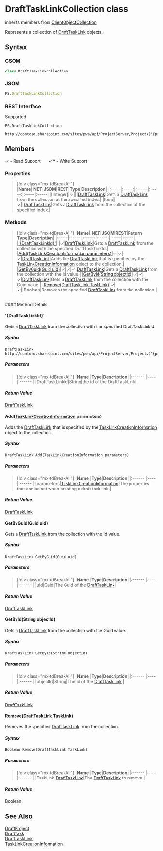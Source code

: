 [comment]: # (Name:DraftTaskLinkCollection)
[comment]: # (Name:Microsoft.ProjectServer.DraftTaskLinkCollection)
[comment]: # (Type:class)
[comment]: # (Status:Verified)

# <a name="name"></a>DraftTaskLinkCollection class

inherits members from [ClientObjectCollection<DraftTaskLink>](https://msdn.microsoft.com/EN-US/library/ee539303)<br/>

<a name="description"></a>Represents a collection of [DraftTaskLink](DraftTaskLink.md) objects.

## <a name="syntax"></a>Syntax

### CSOM

```cs
class DraftTaskLinkCollection 
```
### JSOM

```javascript
PS.DraftTaskLinkCollection
```
### REST Interface

Supported.

```
PS.DraftTaskLinkCollection

http://contoso.sharepoint.com/sites/pwa/api/ProjectServer/Projects('{projectid}')/Draft/TaskLinks
```

## <a name="members"></a>Members


&#x2713; - Read Support &nbsp;&nbsp;&nbsp;&nbsp;&nbsp;&nbsp;&#x2713;&#x02B7; - Write Support

### <a name="properties"></a>Properties
> [!div class="mx-tdBreakAll"]
|**Name**|**.NET**|**JSOM**|**REST**|**Type**|**Description**|
|:-----|:-----:|:-----:|:-----:|:-----|:-----|
|<a name="[Integer]"></a>[Integer]|&#x2713;|||[DraftTaskLink](DraftTaskLink.md)|Gets a [DraftTaskLink](DraftTaskLink.md) from the collection at the specified index.|
|<a name="Item"></a>Item||&#x2713;||[DraftTaskLink](DraftTaskLink.md)|Gets a [DraftTaskLink](DraftTaskLink.md) from the collection at the specified index.|

### <a name="methods"></a>Methods
> [!div class="mx-tdBreakAll"]
|**Name**|**.NET**|**JSOM**|**REST**|**Return Type**|**Description**|
|:-----|:-----:|:-----:|:-----:|:-----|:-----|
|[&#39;{DraftTaskLinkId}&#39;](#&#39;{DraftTaskLinkId}&#39;)|||&#x2713;|[DraftTaskLink](DraftTaskLink.md)|Gets a [DraftTaskLink](DraftTaskLink.md) from the collection with the specified DraftTaskLinkId.|
|[Add(TaskLinkCreationInformation parameters)](#Add_[TaskLinkCreationInformation]_TaskLinkCreationInformation.md__parameters_)|&#x2713;|&#x2713;|&#x2713;|[DraftTaskLink](DraftTaskLink.md)|Adds the [DraftTaskLink](DraftTaskLink.md) that is specified by the [TaskLinkCreationInformation](TaskLinkCreationInformation.md) object to the collection.|
|[GetByGuid(Guid uid)](#GetByGuid_Guid_uid_)|&#x2713;|&#x2713;|&#x2713;|[DraftTaskLink](DraftTaskLink.md)|Gets a [DraftTaskLink](DraftTaskLink.md) from the collection with the Id value.|
|[GetById(String objectId)](#GetById_String_objectId_)|&#x2713;|&#x2713;|&#x2713;|[DraftTaskLink](DraftTaskLink.md)|Gets a [DraftTaskLink](DraftTaskLink.md) from the collection with the Guid value.|
|[Remove(DraftTaskLink TaskLink)](#Remove_[DraftTaskLink]_DraftTaskLink.md__TaskLink_)|&#x2713;|&#x2713;||Boolean|Removes the specified [DraftTaskLink](DraftTaskLink.md) from the collection.|

<br/>
#### Method Details

#### <a name="&#39;{DraftTaskLinkId}&#39;"></a>&#39;{DraftTaskLinkId}&#39;
 
Gets a [DraftTaskLink](DraftTaskLink.md) from the collection with the specified DraftTaskLinkId.

##### Syntax

```
DraftTaskLink http://contoso.sharepoint.com/sites/pwa/api/ProjectServer/Projects('{projectid}')/Draft/TaskLinks('{DraftTaskLinkId}')
```

##### Parameters
> [!div class="mx-tdBreakAll"]
|**Name** |**Type**|**Description**|
|:------ |:----|:------ |
|DraftTaskLinkId|String|the id of the DraftTaskLink|

##### Return Value

[DraftTaskLink](DraftTaskLink.md)

#### <a name="Add_[TaskLinkCreationInformation]_TaskLinkCreationInformation.md__parameters_"></a>Add([TaskLinkCreationInformation](TaskLinkCreationInformation.md) parameters)
 
Adds the [DraftTaskLink](DraftTaskLink.md) that is specified by the [TaskLinkCreationInformation](TaskLinkCreationInformation.md) object to the collection.

##### Syntax

```
DraftTaskLink Add(TaskLinkCreationInformation parameters)
```

##### Parameters
> [!div class="mx-tdBreakAll"]
|**Name** |**Type**|**Description**|
|:------ |:----|:------ |
|parameters|[TaskLinkCreationInformation](TaskLinkCreationInformation.md)|The properties that can be set when creating a draft task link.|

##### Return Value

[DraftTaskLink](DraftTaskLink.md)

#### <a name="GetByGuid_Guid_uid_"></a>GetByGuid(Guid uid)
 
Gets a [DraftTaskLink](DraftTaskLink.md) from the collection with the Id value.

##### Syntax

```
DraftTaskLink GetByGuid(Guid uid)
```

##### Parameters
> [!div class="mx-tdBreakAll"]
|**Name** |**Type**|**Description**|
|:------ |:----|:------ |
|uid|Guid|The Guid of the [DraftTaskLink](DraftTaskLink.md)|

##### Return Value

[DraftTaskLink](DraftTaskLink.md)

#### <a name="GetById_String_objectId_"></a>GetById(String objectId)
 
Gets a [DraftTaskLink](DraftTaskLink.md) from the collection with the Guid value.

##### Syntax

```
DraftTaskLink GetById(String objectId)
```

##### Parameters
> [!div class="mx-tdBreakAll"]
|**Name** |**Type**|**Description**|
|:------ |:----|:------ |
|objectId|String|The id of the [DraftTaskLink](DraftTaskLink.md).|

##### Return Value

[DraftTaskLink](DraftTaskLink.md)

#### <a name="Remove_[DraftTaskLink]_DraftTaskLink.md__TaskLink_"></a>Remove([DraftTaskLink](DraftTaskLink.md) TaskLink)
 
Removes the specified [DraftTaskLink](DraftTaskLink.md) from the collection.

##### Syntax

```
Boolean Remove(DraftTaskLink TaskLink)
```

##### Parameters
> [!div class="mx-tdBreakAll"]
|**Name** |**Type**|**Description**|
|:------ |:----|:------ |
|TaskLink|[DraftTaskLink](DraftTaskLink.md)|The [DraftTaskLink](DraftTaskLink.md) to remove.|

##### Return Value

Boolean

## <a name="seeAlso"></a>See Also

[DraftProject](DraftProject.md)<br/>
[DraftTask](DraftTask.md)<br/>
[DraftTaskLink](DraftTaskLink.md)<br/>
[TaskLinkCreationInformation](TaskLinkCreationInformation.md)<br/>
